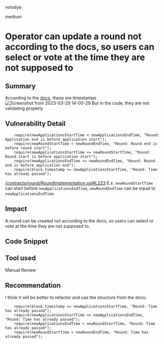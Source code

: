 volodya

medium

# Operator can update a round not according to the docs, so users can select or vote at the time they are not supposed to

## Summary
According to the [docs](https://docs.allo.gitcoin.co/core-concepts/round#rounds-in-depth), these are timestamps
![Screenshot from 2023-03-29 14-00-29](https://user-images.githubusercontent.com/6043510/228440362-58d437f0-ccc7-47bd-be76-17a299e19bac.png)
But in the code, they are not validating properly
## Vulnerability Detail
```solidity
    require(newApplicationsStartTime < newApplicationsEndTime, "Round: Application end is before application start");
    require(newRoundStartTime < newRoundEndTime, "Round: Round end is before round start");
    require(newApplicationsStartTime <= newRoundStartTime, "Round: Round start is before application start");
    require(newApplicationsEndTime <= newRoundEndTime, "Round: Round end is before application end");
    require(block.timestamp <= newApplicationsStartTime, "Round: Time has already passed");
```

[/contracts/round/RoundImplementation.sol#L223](https://github.com/sherlock-audit/2023-03-Gitcoin/blob/main/contracts/contracts/round/RoundImplementation.sol#L223)
E.x. `newRoundStartTime` can start before `newApplicationsEndTime`, `newRoundEndTime` can be equal to `newApplicationsEndTime`.
## Impact
A round can be created not according to the docs, so users can select or vote at the time they are not supposed to.
## Code Snippet

## Tool used

Manual Review

## Recommendation
I think it will be better to refactor and use the structure from the docs:
```solidity
    require(block.timestamp <= newApplicationsStartTime, "Round: Time has already passed");
    require(newApplicationsStartTime <= newApplicationsEndTime, "Round: Time has already passed");
    require(newApplicationsEndTime < newRoundStartTime, "Round: Time has already passed");
    require(newRoundStartTime < newRoundEndTime, "Round: Time has already passed");

```